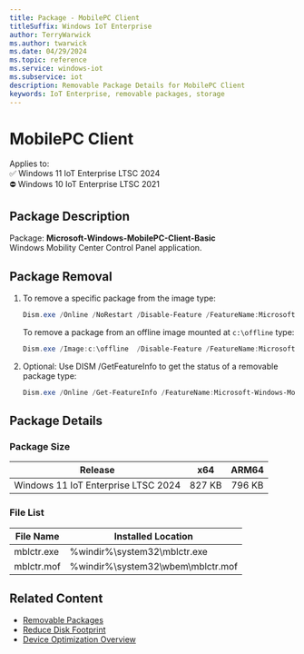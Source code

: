 ```yaml
---
title: Package - MobilePC Client
titleSuffix: Windows IoT Enterprise
author: TerryWarwick
ms.author: twarwick
ms.date: 04/29/2024
ms.topic: reference
ms.service: windows-iot
ms.subservice: iot
description: Removable Package Details for MobilePC Client
keywords: IoT Enterprise, removable packages, storage
---
```


# MobilePC Client

Applies to:  
✅ Windows 11 IoT Enterprise LTSC 2024  
⛔ Windows 10 IoT Enterprise LTSC 2021

## Package Description

Package: **Microsoft-Windows-MobilePC-Client-Basic** </br>  Windows Mobility Center Control Panel application.

## Package Removal

1. To remove a specific package from the image type:

   ```powershell
   Dism.exe /Online /NoRestart /Disable-Feature /FeatureName:Microsoft-Windows-MobilePC-Client-Basic /PackageName:@Package
   ````

   To remove a package from an offline image mounted at `c:\offline` type:

   ```powershell
   Dism.exe /Image:c:\offline  /Disable-Feature /FeatureName:Microsoft-Windows-MobilePC-Client-Basic /PackageName:@Package
   ```

1. Optional: Use DISM /GetFeatureInfo to get the status of a removable package type:

   ```powershell
   Dism.exe /Online /Get-FeatureInfo /FeatureName:Microsoft-Windows-MobilePC-Client-Basic /PackageName:@Package
   ````

## Package Details

### Package Size

| Release                             |   x64     |    ARM64    |
|-------------------------------------|:---------:|:-----------:|
| Windows 11 IoT Enterprise LTSC 2024 | 827 KB    | 796 KB      |

### File List

| File Name | Installed Location |
|-----------|--------------------|
| mblctr.exe | %windir%\system32\mblctr.exe |
| mblctr.mof | %windir%\system32\wbem\mblctr.mof |

## Related Content

- [Removable Packages](/windows/iot/iot-enterprise/Optimize-Your-Device/Removable-Packages)
- [Reduce Disk Footprint](/windows/iot/iot-enterprise/Optimize-Your-Device/Reduce-Disk-Footprint)
- [Device Optimization Overview](/windows/iot/iot-enterprise/Optimize-Your-Device/Overview)

